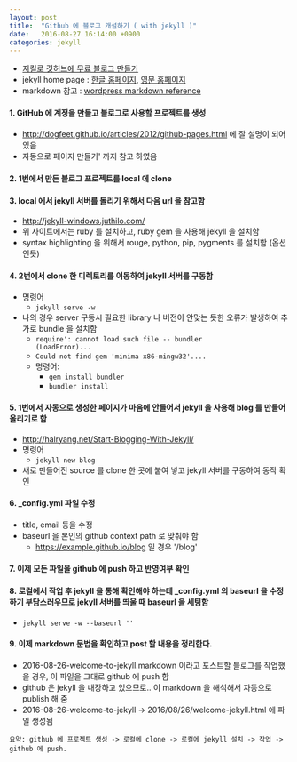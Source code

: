 ```yaml
---
layout: post
title:  "Github 에 블로그 개설하기 ( with jekyll )"
date:   2016-08-27 16:14:00 +0900
categories: jekyll
---
```


-	[지킬로 깃허브에 무료 블로그 만들기](https://nolboo.kim/blog/2013/10/15/free-blog-with-github-jekyll/)
-	jekyll home page : [한글 홈페이지](http://jekyllrb-ko.github.io), [영문 홈페이지](https://jekyllrb.com)
-	markdown 참고 : [wordpress markdown reference](http://blog.kalkin7.com/2014/02/05/wordpress-markdown-quick-reference-for-koreans/)

#### 1. GitHub 에 계정을 만들고 블로그로 사용할 프로젝트를 생성

-	<http://dogfeet.github.io/articles/2012/github-pages.html> 에 잘 설명이 되어 있음
-	자동으로 페이지 만들기' 까지 참고 하였음

#### 2. 1번에서 만든 블로그 프로젝트를 local 에 clone

#### 3. local 에서 jekyll 서버를 돌리기 위해서 다음 url 을 참고함

-	<http://jekyll-windows.juthilo.com/>
-	위 사이트에서는 ruby 를 설치하고, ruby gem 을 사용해 jekyll 을 설치함
-	syntax highlighting 을 위해서 rouge, python, pip, pygments 를 설치함 (옵션인듯)

#### 4. 2번에서 clone 한 디렉토리를 이동하여 jekyll 서버를 구동함

-	명령어
	-	<code>jekyll serve -w</code>
-	나의 경우 server 구동시 필요한 library 나 버전이 안맞는 듯한 오류가 발생하여 추가로 bundle 을 설치함
	-	<code>require': cannot load such file -- bundler (LoadError)...</code>
	-	<code>Could not find gem 'minima x86-mingw32'.... </code>
	-	명령어:
		-	<code>gem install bundler </code>
		-	<code>bundler install</code>

#### 5. 1번에서 자동으로 생성한 페이지가 마음에 안들어서 jekyll 을 사용해 blog 를 만들어 올리기로 함

-	<http://halryang.net/Start-Blogging-With-Jekyll/>
-	명령어
	-	<code>jekyll new blog</code>
-	새로 만들어진 source 를 clone 한 곳에 붙여 넣고 jekyll 서버를 구동하여 동작 확인

#### 6. _config.yml 파일 수정

-	title, email 등을 수정
-	baseurl 을 본인의 github context path 로 맞춰야 함
	-	https://example.github.io/blog 일 경우 '/blog'

#### 7. 이제 모든 파일을 github 에 push 하고 반영여부 확인

#### 8. 로컬에서 작업 후 jekyll 을 통해 확인해야 하는데 _config.yml 의 baseurl 을 수정하기 부담스러우므로 jekyll 서버를 띄울 때 baseurl 을 세팅함

-	<code>jekyll serve -w --baseurl ''</code>

#### 9. 이제 markdown 문법을 확인하고 post 할 내용을 정리한다.

-	2016-08-26-welcome-to-jekyll.markdown 이라고 포스트할 블로그를 작업했을 경우, 이 파일을 그대로 github 에 push 함
-	github 은 jekyll 을 내장하고 있으므로.. 이 markdown 을 해석해서 자동으로 publish 해 줌
-	2016-08-26-welcome-to-jekyll -> 2016/08/26/welcome-jekyll.html 에 파일 생성됨

```
요약: github 에 프로젝트 생성 -> 로컬에 clone -> 로컬에 jekyll 설치 -> 작업 -> github 에 push.
```
